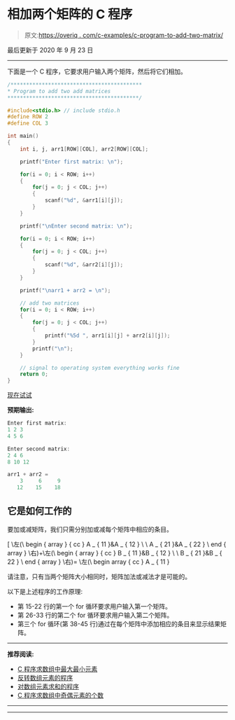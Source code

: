 # 相加两个矩阵的 C 程序

> 原文:[https://overiq . com/c-examples/c-program-to-add-two-matrix/](https://overiq.com/c-examples/c-program-to-add-two-matrices/)

最后更新于 2020 年 9 月 23 日

* * *

下面是一个 C 程序，它要求用户输入两个矩阵，然后将它们相加。

```c
/******************************************
* Program to add two add matrices
******************************************/

#include<stdio.h> // include stdio.h
#define ROW 2
#define COL 3

int main()
{
    int i, j, arr1[ROW][COL], arr2[ROW][COL];

    printf("Enter first matrix: \n");

    for(i = 0; i < ROW; i++)
    {
        for(j = 0; j < COL; j++)
        {
            scanf("%d", &arr1[i][j]);
        }        
    }

    printf("\nEnter second matrix: \n");

    for(i = 0; i < ROW; i++)
    {
        for(j = 0; j < COL; j++)
        {         
            scanf("%d", &arr2[i][j]);
        }                
    }

    printf("\narr1 + arr2 = \n");

    // add two matrices
    for(i = 0; i < ROW; i++)
    {
        for(j = 0; j < COL; j++)
        {
            printf("%5d ", arr1[i][j] + arr2[i][j]);            
        }        
        printf("\n");
    }       

    // signal to operating system everything works fine
    return 0;
}

```

[现在试试](https://overiq.com/c-online-compiler/R10/)

**预期输出:**

```c
Enter first matrix: 
1 2 3
4 5 6

Enter second matrix: 
2 4 6
8 10 12

arr1 + arr2 = 
    3     6     9 
   12    15    18

```

## 它是如何工作的

要加或减矩阵，我们只需分别加或减每个矩阵中相应的条目。

\[
\左(\ begin { array } { cc } A _ { 11 }&A _ { 12 } \ \ A _ { 21 }&A _ { 22 } \ end { array } \右)+\左(\ begin { array } { cc } B _ { 11 }&B _ { 12 } \ \ B _ { 21 }&B _ { 22 } \ end { array } \右)= \左(\ begin array { cc } A _ { 11 }

请注意，只有当两个矩阵大小相同时，矩阵加法或减法才是可能的。

以下是上述程序的工作原理:

*   第 15-22 行的第一个 for 循环要求用户输入第一个矩阵。
*   第 26-33 行的第二个 for 循环要求用户输入第二个矩阵。
*   第三个 for 循环(第 38-45 行)通过在每个矩阵中添加相应的条目来显示结果矩阵。

* * *

**推荐阅读:**

*   [C 程序求数组中最大最小元素](/c-examples/c-program-to-find-the-maximum-and-minimum-element-in-the-array/)
*   [反转数组元素的程序](/c-examples/c-program-to-reverse-the-elements-of-an-array/)
*   [对数组元素求和的程序](/c-examples/c-program-to-sum-the-elements-of-an-array/)
*   [C 程序求数组中奇偶元素的个数](/c-examples/c-program-to-find-the-count-of-even-and-odd-elements-in-the-array/)

* * *

* * *